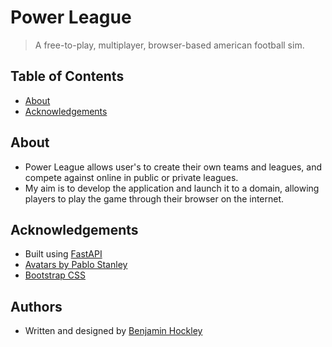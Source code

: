 # Power League

> A free-to-play, multiplayer, browser-based american football sim.

## Table of Contents

- [About](#About)
- [Acknowledgements](#Acknowledgements)

## About

- Power League allows user's to create their own teams and leagues, and compete against online in public or private leagues.
- My aim is to develop the application and launch it to a domain, allowing players to play the game through their browser on the internet.

## Acknowledgements
- Built using [FastAPI](https://github.com/fastapi/fastapi/)
- [Avatars by Pablo Stanley](https://blush.design/collections/rChdrB8vX8xQJunpDPp8/avatars)
- [Bootstrap CSS](https://getbootstrap.com/)

## Authors
- Written and designed by [Benjamin Hockley](https://github.com/ben-hockley)
